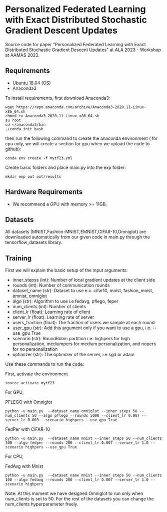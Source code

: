# Personalized Federated Learning with Exact Distributed Stochastic Gradient Descent Updates

Source code for paper "Personalized Federated Learning with Exact Distributed Stochastic Gradient Descent Updates" at ALA 2023 - Workshop at AAMAS 2023.

## Requirements

- Ubuntu 18.04 (OS)
- Anaconda3

To install requirements, first download Anaconda3:

```setup
wget https://repo.anaconda.com/archive/Anaconda3-2020.11-Linux-x86_64.sh
chmod +x Anaconda3-2020.11-Linux-x86_64.sh
su root
cd ~/anaconda3/bin
./conda init bash
```

then run the following command to create the anaconda environment ( for cpu only, we will create a section for gpu when we upload the code to github):

```setup
conda env create -f mytf23.yml 
```

Create basic folders and place main.py into the exp folder:

```setup
mkdir exp out out/results
```

## Hardware Requirements
- We recommend a GPU with memory >= 11GB.

## Datasets
All datasets (MNIST,Fashion-MNIST,EMNIST,CIFAR-10,Omniglot) are downloaded automatically from our given code in main.py through the tensorflow_datasets library.


## Training

First we will explain the basic setup of the input arguments:
- inner_stepss (int): Number of local gradient updates at the client side
- rounds (int): Number of communication rounds
- dataset_name (str): Dataset to use e.x. cifar10, mnist, fashion_mnist, emnist, omniglot
- algo (str): Algorithm to use i.e fedavg, pflego, feper
- num_clients (int): Number of clients
- client_lr (float): Learning rate of client
- server_lr (float): Learning rate of server
- users_fraction (float): The fraction of users we sample at each round
- user_gpu (str): Add this argument only if you want to use a gpu, i.e. --use_gpu True
- scenario (str): RoundRobin partition i.e. highpers for high personalization, mediumpers for medium personalization, and nopers for no personalization
- optimizer (str): The optimizer of the server, i.e sgd or adam

Use these commands to run the code:

First, activate the environment
```train
source activate mytf23
```



For GPU,

PFLEGO with Omniglot

```train
python -u main.py  --dataset_name omniglot --inner_steps 50 --num_clients 50 --algo pflego --rounds 5000 --client_lr 0.007 --server_lr 0.003 --scenario highpers --use_gpu True
```

FedPer with CIFAR-10
```train
python -u main.py  --dataset_name mnist --inner_steps 50 --num_clients 100 --algo fedper --rounds 200 --client_lr 0.007 --server_lr 1.0 --scenario highpers --use_gpu True
```

For CPU,

FedAvg with Mnist
```train
python -u main.py  --dataset_name mnist --inner_steps 50 --num_clients 100 --algo fedavg --rounds 200 --client_lr 0.007 --server_lr 1.0 --scenario highpers
```

Note: At this moment we have designed Omniglot to run only when num_clients is set to 50. For the rest of the datasets you can change the num_clients hyperparameter freely.
